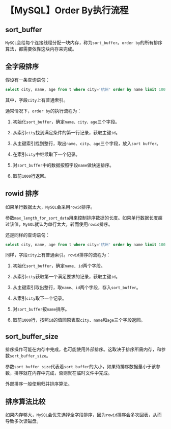 # 【MySQL】Order By执行流程


## sort_buffer

`MySQL`会给每个连接线程分配一块内存，称为`sort_buffer`。`order by`的所有排序算法，都需要依靠这块内存来完成。


## 全字段排序

假设有一条查询语句：

```sql
select city, name, age from t where city='杭州' order by name limit 1000;
```

其中，字段`city`上有普通索引。

通常情况下，`order by`的执行流程为：

1. 初始化`sort_buffer`，确定`name、city、age`三个字段。

2. 从索引`city`找到满足条件的第一行记录，获取主键`id`。

3. 从主键索引找到整行，取出`name`、`city`、`age`三个字段，放入`sort buffer`。

4. 在索引`city`中继续取下一个记录。

5. 对`sort_buffer`中的数据按照字段`name`做快速排序。

6. 取前`1000`行返回。


## rowid 排序

如果单行数据太大，`MySQL`会采用`rowid`排序。

参数`max_length_for_sort_data`用来控制排序数据的长度。如果单行数据长度超过该值，`MySQL`就认为单行太大，转而使用`rowid`排序。

还是同样的查询语句：

```sql
select city, name, age from t where city='杭州' order by name limit 1000;
```

同样，字段`city`上有普通索引。`rowid`排序的流程为：

1. 初始化`sort_buffer`，确定`name, id`两个字段。

2. 从索引`city`获取第一个满足要求的记录，获取主键`id`。

3. 从主键索引取出整行，取`name`、`id`两个字段，存入`sort_buffer`。

4. 从索引`city`取下一个记录。

5. 对`sort_buffer`按`name`排序。

6. 取前`1000`行，按照`id`的值回原表取`city`、`name`和`age`三个字段返回。


## sort_buffer_size

排序操作可能在内存中完成，也可能使用外部排序。这取决于排序所需内存，和参数`sort_buffer_size`。

参数`sort_buffer_size`代表着`sort_buffer`的大小，如果待排序数据量小于该参数，排序就在内存中完成，否则就在临时文件中完成。

外部排序一般使用归并排序算法。


## 排序算法比较

如果内存够大，`MySQL`会优先选择全字段排序，因为`rowid`排序会多次回表，从而导致多次读磁盘。


